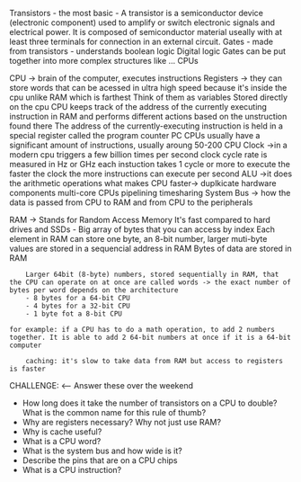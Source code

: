 Transistors - the most basic - A transistor is a semiconductor device (electronic component) used to amplify or switch electronic signals and electrical power. It is composed of semiconductor material useally with at least three terminals for connection in an external circuit.
Gates - made from transistors - understands boolean logic
Digital logic
Gates can be put together into more complex structures like ... CPUs

CPU -> brain of the computer, executes instructions
Registers -> they can store words that can be acessed in ultra high speed because it's inside the cpu unlike RAM which is farthest
Think of them as variables
Stored directly on the cpu
CPU keeps track of the address of the currently executing instruction in RAM and performs different actions based on the unstruction found there
The address of the currently-executing instruction is held in a special register called the program counter PC
CPUs usually have a significant amount of instructions, usually aroung 50-200
CPU Clock ->in a modern cpu triggers a few billion times per second
clock cycle rate is measured in Hz or GHz
each instuction takes 1 cycle or more to execute
the faster the clock the more instructions can execute per second
ALU ->it does the arithmetic operations
what makes CPU faster-> duplkicate hardware components
multi-core CPUs
pipelining
timesharing
System Bus -> how the data is passed from CPU to RAM and from CPU to the peripherals

RAM -> Stands for Random Access Memory
It's fast compared to hard drives and SSDs - Big array of bytes that you can access by index
Each element in RAM can store one byte, an 8-bit number, larger muti-byte values are stored in a sequencial address in RAM
Bytes of data are stored in RAM

        Larger 64bit (8-byte) numbers, stored sequentially in RAM, that the CPU can operate on at once are called words -> the exact number of bytes per word depends on the architecture
        - 8 bytes for a 64-bit CPU
        - 4 bytes for a 32-bit CPU
        - 1 byte fot a 8-bit CPU

    for example: if a CPU has to do a math operation, to add 2 numbers together. It is able to add 2 64-bit numbers at once if it is a 64-bit computer

        caching: it's slow to take data from RAM but access to registers is faster

CHALLENGE: <-- Answer these over the weekend

- How long does it take the number of transistors on a CPU to double? What is the common name for this rule of thumb?
- Why are registers necessary? Why not just use RAM?
- Why is cache useful?
- What is a CPU word?
- What is the system bus and how wide is it?
- Describe the pins that are on a CPU chips
- What is a CPU instruction?
